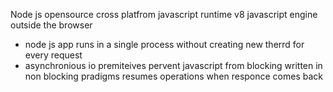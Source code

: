 Node js opensource cross platfrom javascript runtime 
v8 javascript engine outside the browser 


- node js app runs in a single process without creating new therrd for every request 
- asynchronious io premiteives
pervent javascript from blocking  written in non  blocking pradigms 
resumes operations when responce comes back 


